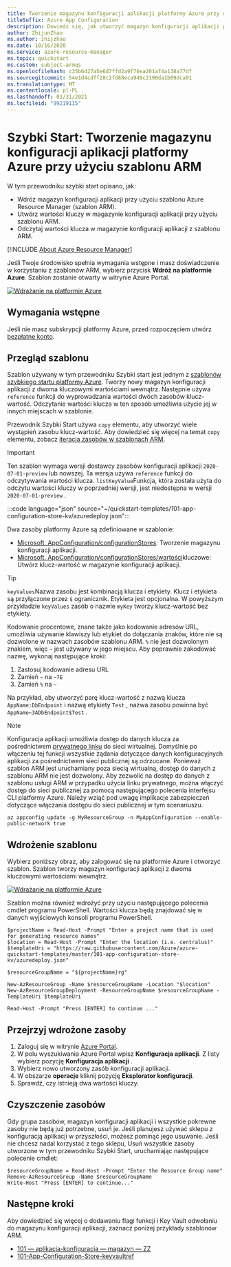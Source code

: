 ```yaml
---
title: Tworzenie magazynu konfiguracji aplikacji platformy Azure przy użyciu szablonu Azure Resource Manager (szablon ARM)
titleSuffix: Azure App Configuration
description: Dowiedz się, jak utworzyć magazyn konfiguracji aplikacji platformy Azure przy użyciu szablonu Azure Resource Manager (szablon ARM).
author: ZhijunZhao
ms.author: zhijzhao
ms.date: 10/16/2020
ms.service: azure-resource-manager
ms.topic: quickstart
ms.custom: subject-armqs
ms.openlocfilehash: c35b6d27a5e6d7ffd2a9f76ea201af4a138a77df
ms.sourcegitcommit: 54e1d4cdff28c2fd88eca949c2190da1b09dca91
ms.translationtype: MT
ms.contentlocale: pl-PL
ms.lasthandoff: 01/31/2021
ms.locfileid: "99219115"
---
```

# <a name="quickstart-create-an-azure-app-configuration-store-by-using-an-arm-template"></a>Szybki Start: Tworzenie magazynu konfiguracji aplikacji platformy Azure przy użyciu szablonu ARM

W tym przewodniku szybki start opisano, jak:

- Wdróż magazyn konfiguracji aplikacji przy użyciu szablonu Azure Resource Manager (szablon ARM).
- Utwórz wartości kluczy w magazynie konfiguracji aplikacji przy użyciu szablonu ARM.
- Odczytaj wartości klucza w magazynie konfiguracji aplikacji z szablonu ARM.

[!INCLUDE [About Azure Resource Manager](../../includes/resource-manager-quickstart-introduction.md)]

Jeśli Twoje środowisko spełnia wymagania wstępne i masz doświadczenie w korzystaniu z szablonów ARM, wybierz przycisk **Wdróż na platformie Azure**. Szablon zostanie otwarty w witrynie Azure Portal.

[![Wdrażanie na platformie Azure](../media/template-deployments/deploy-to-azure.svg)](https://portal.azure.com/#create/Microsoft.Template/uri/https%3A%2F%2Fraw.githubusercontent.com%2FAzure%2Fazure-quickstart-templates%2Fmaster%2F101-app-configuration-store-kv%2Fazuredeploy.json)

## <a name="prerequisites"></a>Wymagania wstępne

Jeśli nie masz subskrypcji platformy Azure, przed rozpoczęciem utwórz [bezpłatne konto](https://azure.microsoft.com/free/?WT.mc_id=A261C142F).

## <a name="review-the-template"></a>Przegląd szablonu

Szablon używany w tym przewodniku Szybki start jest jednym z [szablonów szybkiego startu platformy Azure](https://azure.microsoft.com/resources/templates/101-app-configuration-store-kv/). Tworzy nowy magazyn konfiguracji aplikacji z dwoma kluczowymi wartościami wewnątrz. Następnie używa `reference` funkcji do wyprowadzania wartości dwóch zasobów klucz-wartość. Odczytanie wartości klucza w ten sposób umożliwia użycie jej w innych miejscach w szablonie.

Przewodnik Szybki Start używa `copy` elementu, aby utworzyć wiele wystąpień zasobu klucz-wartość. Aby dowiedzieć się więcej na temat `copy` elementu, zobacz [iteracja zasobów w szablonach ARM](../azure-resource-manager/templates/copy-resources.md).

> [!IMPORTANT]
> Ten szablon wymaga wersji dostawcy zasobów konfiguracji aplikacji `2020-07-01-preview` lub nowszej. Ta wersja używa `reference` funkcji do odczytywania wartości klucza. `listKeyValue`Funkcja, która została użyta do odczytu wartości kluczy w poprzedniej wersji, jest niedostępna w wersji `2020-07-01-preview` .

:::code language="json" source="~/quickstart-templates/101-app-configuration-store-kv/azuredeploy.json":::

Dwa zasoby platformy Azure są zdefiniowane w szablonie:

- [Microsoft. AppConfiguration/configurationStores](/azure/templates/microsoft.appconfiguration/2020-07-01-preview/configurationstores): Tworzenie magazynu konfiguracji aplikacji.
- [Microsoft. AppConfiguration/configurationStores/wartości](/azure/templates/microsoft.appconfiguration/2020-07-01-preview/configurationstores/keyvalues)kluczowe: Utwórz klucz-wartość w magazynie konfiguracji aplikacji.

> [!TIP]
> `keyValues`Nazwa zasobu jest kombinacją klucza i etykiety. Klucz i etykieta są przyłączone przez `$` ogranicznik. Etykieta jest opcjonalna. W powyższym przykładzie `keyValues` zasób o nazwie `myKey` tworzy klucz-wartość bez etykiety.
>
> Kodowanie procentowe, znane także jako kodowanie adresów URL, umożliwia używanie klawiszy lub etykiet do dołączania znaków, które nie są dozwolone w nazwach zasobów szablonu ARM. `%` nie jest dozwolonym znakiem, więc `~` jest używany w jego miejscu. Aby poprawnie zakodować nazwę, wykonaj następujące kroki:
>
> 1. Zastosuj kodowanie adresu URL
> 2. Zamień `~` na `~7E`
> 3. Zamień `%` na `~`
>
> Na przykład, aby utworzyć parę klucz-wartość z nazwą klucza `AppName:DbEndpoint` i nazwą etykiety `Test` , nazwa zasobu powinna być `AppName~3ADbEndpoint$Test` .

> [!NOTE]
> Konfiguracja aplikacji umożliwia dostęp do danych klucza za pośrednictwem [prywatnego linku](concept-private-endpoint.md) do sieci wirtualnej. Domyślnie po włączeniu tej funkcji wszystkie żądania dotyczące danych konfiguracyjnych aplikacji za pośrednictwem sieci publicznej są odrzucane. Ponieważ szablon ARM jest uruchamiany poza siecią wirtualną, dostęp do danych z szablonu ARM nie jest dozwolony. Aby zezwolić na dostęp do danych z szablonu usługi ARM w przypadku użycia linku prywatnego, można włączyć dostęp do sieci publicznej za pomocą następującego polecenia interfejsu CLI platformy Azure. Należy wziąć pod uwagę implikacje zabezpieczeń dotyczące włączania dostępu do sieci publicznej w tym scenariuszu.
>
> ```azurecli-interactive
> az appconfig update -g MyResourceGroup -n MyAppConfiguration --enable-public-network true
> ```

## <a name="deploy-the-template"></a>Wdrożenie szablonu

Wybierz poniższy obraz, aby zalogować się na platformie Azure i otworzyć szablon. Szablon tworzy magazyn konfiguracji aplikacji z dwoma kluczowymi wartościami wewnątrz.

[![Wdrażanie na platformie Azure](../media/template-deployments/deploy-to-azure.svg)](https://portal.azure.com/#create/Microsoft.Template/uri/https%3A%2F%2Fraw.githubusercontent.com%2FAzure%2Fazure-quickstart-templates%2Fmaster%2F101-app-configuration-store-kv%2Fazuredeploy.json)

Szablon można również wdrożyć przy użyciu następującego polecenia cmdlet programu PowerShell. Wartości klucza będą znajdować się w danych wyjściowych konsoli programu PowerShell.

```azurepowershell-interactive
$projectName = Read-Host -Prompt "Enter a project name that is used for generating resource names"
$location = Read-Host -Prompt "Enter the location (i.e. centralus)"
$templateUri = "https://raw.githubusercontent.com/Azure/azure-quickstart-templates/master/101-app-configuration-store-kv/azuredeploy.json"

$resourceGroupName = "${projectName}rg"

New-AzResourceGroup -Name $resourceGroupName -Location "$location"
New-AzResourceGroupDeployment -ResourceGroupName $resourceGroupName -TemplateUri $templateUri

Read-Host -Prompt "Press [ENTER] to continue ..."
```

## <a name="review-deployed-resources"></a>Przejrzyj wdrożone zasoby

1. Zaloguj się w witrynie [Azure Portal](https://portal.azure.com).
1. W polu wyszukiwania Azure Portal wpisz **Konfiguracja aplikacji**. Z listy wybierz pozycję **Konfiguracja aplikacji** .
1. Wybierz nowo utworzony zasób konfiguracji aplikacji.
1. W obszarze **operacje** kliknij pozycję **Eksplorator konfiguracji**.
1. Sprawdź, czy istnieją dwa wartości kluczy.

## <a name="clean-up-resources"></a>Czyszczenie zasobów

Gdy grupa zasobów, magazyn konfiguracji aplikacji i wszystkie pokrewne zasoby nie będą już potrzebne, usuń je. Jeśli planujesz używać sklepu z konfiguracją aplikacji w przyszłości, możesz pominąć jego usuwanie. Jeśli nie chcesz nadal korzystać z tego sklepu, Usuń wszystkie zasoby utworzone w tym przewodniku Szybki Start, uruchamiając następujące polecenie cmdlet:

```azurepowershell-interactive
$resourceGroupName = Read-Host -Prompt "Enter the Resource Group name"
Remove-AzResourceGroup -Name $resourceGroupName
Write-Host "Press [ENTER] to continue..."
```

## <a name="next-steps"></a>Następne kroki

Aby dowiedzieć się więcej o dodawaniu flagi funkcji i Key Vault odwołaniu do magazynu konfiguracji aplikacji, zaznacz poniżej przykłady szablonów ARM.

- [101 — aplikacja-konfiguracja — magazyn — ZZ](https://github.com/Azure/azure-quickstart-templates/tree/master/101-app-configuration-store-ff)
- [101-App-Configuration-Store-keyvaultref](https://github.com/Azure/azure-quickstart-templates/tree/master/101-app-configuration-store-keyvaultref)